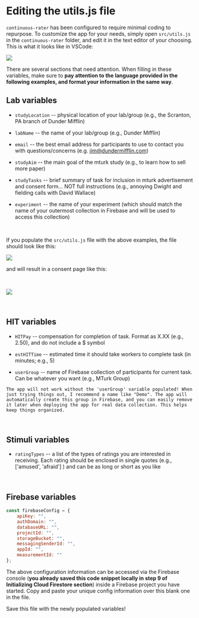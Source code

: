 # Editing the utils.js file

`continuous-rater` has been configured to require minimal coding to repurpose. To customize the app for your needs, simply open `src/utils.js` in the `continuous-rater` folder, and edit it in the text editor of your choosing. This is what it looks like in VSCode:

![](../Images/demo_utils_unfilled.png)

There are several sections that need attention. When filling in these variables, make sure to **pay attention to the language provided in the following examples, and format your information in the same way**.

## Lab variables

* `studyLocation` -- physical location of your lab/group (e.g., the Scranton, PA branch of Dunder Mifflin)

* `labName` -- the name of your lab/group (e.g., Dunder Mifflin)

* `email` -- the best email address for participants to use to contact you with questions/concerns (e.g. jim@dundermifflin.com)
	
* `studyAim` -- the main goal of the mturk study (e.g., to learn how to sell more paper)

* `studyTasks` -- brief summary of task for inclusion in mturk advertisement and consent form... NOT full instructions (e.g., annoying Dwight and fielding calls with David Wallace)

* `experiment` -- the name of your experiment (which should match the name of your outermost collection in Firebase and will be used to access this collection)<p>&nbsp;</p>

If you populate the `src/utils.js` file with the above examples, the file should look like this:
	
![](../Images/demo_labvars_filled.png)
	
and will result in a consent page like this:<p>&nbsp;</p>

![](../Images/demo_consent.png)<p>&nbsp;</p>


## HIT variables

* `HITPay` -- compensation for completion of task. Format as X.XX (e.g., 2.50), and do not include a $ symbol

* `estHITTime` -- estimated time it should take workers to complete task (in minutes; e.g., 5)

* `userGroup` -- name of Firebase collection of participants for current task. Can be whatever you want (e.g., MTurk Group)

```{note}
The app will not work without the 'userGroup' variable populated! When just trying things out, I recommend a name like "Demo". The app will automatically create this group in Firebase, and you can easily remove it later when deploying the app for real data collection. This helps keep things organized. 
```
<p>&nbsp;</p>


	

## Stimuli variables

* `ratingTypes` -- a list of the types of ratings you are interested in receiving. Each rating should be enclosed in single quotes (e.g., ['amused', 'afraid'] ) and can be as long or short as you like<p>&nbsp;</p>



## Firebase variables

```javascript
const firebaseConfig = {
    apiKey: "",
    authDomain: "",
    databaseURL: "",
    projectId: "",
    storageBucket: "",
    messagingSenderId: "",
    appId: "",
    measurementId: ""
};
```


The above configuration information can be accessed via the Firebase console (**you already saved this code snippet locally in step 9 of Initializing Cloud Firestore section**) inside a Firebase project you have started. Copy and paste your unique config information over this blank one in the file. 
	
Save this file with the newly populated variables!
	

